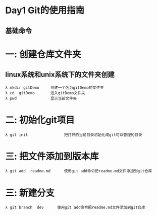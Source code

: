 # Day1 Git的使用指南
## 基础命令
# 一: 创建仓库文件夹

## linux系统和unix系统下的文件夹创建
````Cmder
λ mkdir gitDemo     创建一个名为gitDemo的文件夹
λ cd  gitDemo       进入gitDemo文件夹
λ pwd               显示当前文件夹
````
# 二: 初始化git项目
````Cmder
λ git init                把打开的当前目录初始化成git可以管理的目录

````
# 三: 把文件添加到版本库
````Cmder
λ git add  readme.md      使用git add命令把readme.md文件添加到git仓库
````
# 三: 新建分支
````Cmder
λ git branch  dev      使用git add命令把readme.md文件添加到git仓库
````
